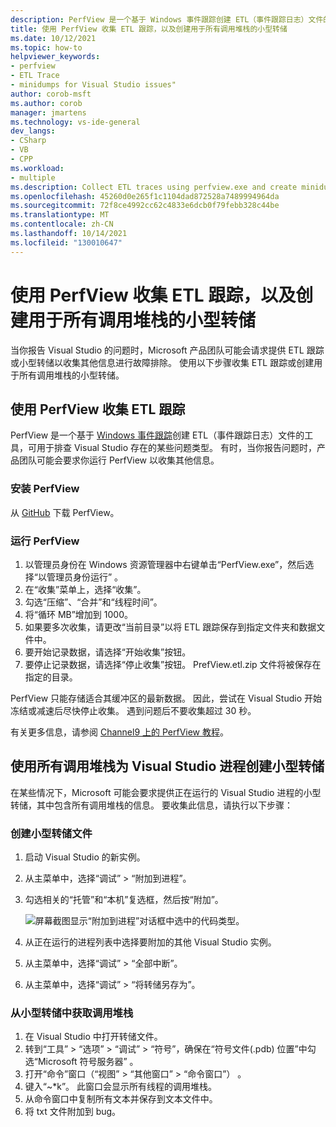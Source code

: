 ```yaml
---
description: PerfView 是一个基于 Windows 事件跟踪创建 ETL（事件跟踪日志）文件的工具，可用于排查 Visual Studio 存在的某些类型的问题。
title: 使用 PerfView 收集 ETL 跟踪，以及创建用于所有调用堆栈的小型转储
ms.date: 10/12/2021
ms.topic: how-to
helpviewer_keywords:
- perfview
- ETL Trace
- minidumps for Visual Studio issues"
author: corob-msft
ms.author: corob
manager: jmartens
ms.technology: vs-ide-general
dev_langs:
- CSharp
- VB
- CPP
ms.workload:
- multiple
ms.description: Collect ETL traces using perfview.exe and create minidumps to send to Microsoft, for troubleshooting issues with Visual Studio
ms.openlocfilehash: 45260d0e265f1c1104dad872528a7489994964da
ms.sourcegitcommit: 72f8ce4992cc62c4833e6dcb0f79febb328c44be
ms.translationtype: MT
ms.contentlocale: zh-CN
ms.lasthandoff: 10/14/2021
ms.locfileid: "130010647"
---
```

# <a name="collect-an-etl-trace-with-perfview-and-create-minidumps-with-all-call-stacks"></a>使用 PerfView 收集 ETL 跟踪，以及创建用于所有调用堆栈的小型转储

当你报告 Visual Studio 的问题时，Microsoft 产品团队可能会请求提供 ETL 跟踪或小型转储以收集其他信息进行故障排除。 使用以下步骤收集 ETL 跟踪或创建用于所有调用堆栈的小型转储。

## <a name="collect-an-etl-trace-with-perfview"></a>使用 PerfView 收集 ETL 跟踪

PerfView 是一个基于 [Windows 事件跟踪](/windows/desktop/ETW/event-tracing-portal)创建 ETL（事件跟踪日志）文件的工具，可用于排查 Visual Studio 存在的某些问题类型。 有时，当你报告问题时，产品团队可能会要求你运行 PerfView 以收集其他信息。

### <a name="install-perfview"></a>安装 PerfView

从 [GitHub](https://github.com/Microsoft/perfview/blob/master/documentation/Downloading.md) 下载 PerfView。

### <a name="run-perfview"></a>运行 PerfView

1. 以管理员身份在 Windows 资源管理器中右键单击“PerfView.exe”，然后选择“以管理员身份运行” 。
1. 在“收集”菜单上，选择“收集”。
1. 勾选“压缩”、“合并”和“线程时间”。
1. 将“循环 MB”增加到 1000。
1. 如果要多次收集，请更改“当前目录”以将 ETL 跟踪保存到指定文件夹和数据文件中。
1. 要开始记录数据，请选择“开始收集”按钮。
1. 要停止记录数据，请选择“停止收集”按钮。 PrefView.etl.zip 文件将被保存在指定的目录。

PerfView 只能存储适合其缓冲区的最新数据。 因此，尝试在 Visual Studio 开始冻结或减速后尽快停止收集。 遇到问题后不要收集超过 30 秒。

有关更多信息，请参阅 [Channel9 上的 PerfView 教程](https://channel9.msdn.com/Series/PerfView-Tutorial/PerfView-Tutorial-1-Collecting-data-with-the-Run-command)。

## <a name="create-minidumps-for-a-visual-studio-process-with-all-call-stacks"></a>使用所有调用堆栈为 Visual Studio 进程创建小型转储

在某些情况下，Microsoft 可能会要求提供正在运行的 Visual Studio 进程的小型转储，其中包含所有调用堆栈的信息。 要收集此信息，请执行以下步骤：

### <a name="create-the-minidump-file"></a>创建小型转储文件

1. 启动 Visual Studio 的新实例。
1. 从主菜单中，选择“调试” > “附加到进程”。
1. 勾选相关的“托管”和“本机”复选框，然后按“附加”。

   ![屏幕截图显示“附加到进程”对话框中选中的代码类型。](../ide/media/attach-to-process.png)

1. 从正在运行的进程列表中选择要附加的其他 Visual Studio 实例。
1. 从主菜单中，选择“调试” > “全部中断”。
1. 从主菜单中，选择“调试” > “将转储另存为”。

### <a name="get-the-call-stacks-from-the-minidump"></a>从小型转储中获取调用堆栈

1. 在 Visual Studio 中打开转储文件。
1. 转到“工具” > “选项” > “调试” > “符号”，确保在“符号文件(.pdb) 位置”中勾选“Microsoft 符号服务器”     。
1. 打开“命令”窗口（“视图” > “其他窗口” > “命令窗口”）   。
1. 键入“~*k”。 此窗口会显示所有线程的调用堆栈。
1. 从命令窗口中复制所有文本并保存到文本文件中。
1. 将 txt 文件附加到 bug。

